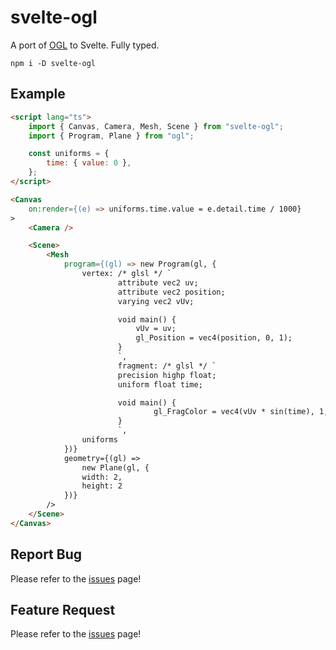 # svelte-ogl

A port of [OGL](https://github.com/oframe/ogl/) to Svelte. Fully typed.

```
npm i -D svelte-ogl
```

## Example

```html
<script lang="ts">
	import { Canvas, Camera, Mesh, Scene } from "svelte-ogl";
	import { Program, Plane } from "ogl";

	const uniforms = {
		time: { value: 0 },
	};
</script>

<Canvas
	on:render={(e) => uniforms.time.value = e.detail.time / 1000}
>
	<Camera />

	<Scene>
		<Mesh
			program={(gl) => new Program(gl, {
				vertex: /* glsl */ `
                		attribute vec2 uv;
                		attribute vec2 position;
                		varying vec2 vUv;

                		void main() {
               				vUv = uv;
               				gl_Position = vec4(position, 0, 1);
                		}
                		`,
                		fragment: /* glsl */ `
                		precision highp float;
                		uniform float time;

                		void main() {
                    			gl_FragColor = vec4(vUv * sin(time), 1, 1);
                		}
                		`,
				uniforms
			})}
			geometry={(gl) =>
				new Plane(gl, {
				width: 2,
				height: 2
			})}
		/>
	</Scene>
</Canvas>
```

## Report Bug

Please refer to the [issues](https://github.com/KotwOSS/svelte-ogl/issues) page!

## Feature Request

Please refer to the [issues](https://github.com/KotwOSS/svelte-ogl/issues) page!
